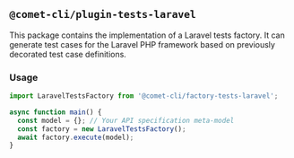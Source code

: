 ## `@comet-cli/plugin-tests-laravel`

This package contains the implementation of a Laravel tests factory. It can generate test cases for the Laravel PHP framework
based on previously decorated test case definitions.

### Usage

```typescript
import LaravelTestsFactory from '@comet-cli/factory-tests-laravel';

async function main() {
  const model = {}; // Your API specification meta-model
  const factory = new LaravelTestsFactory();
  await factory.execute(model);
}
```
